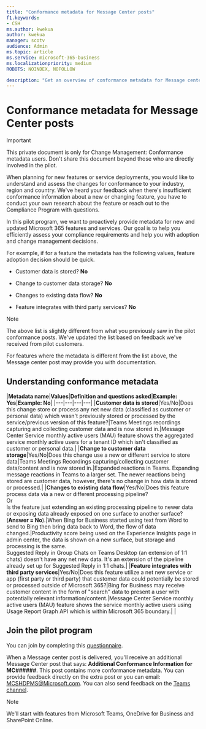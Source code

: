 ```yaml
---
title: "Conformance metadata for Message Center posts"
f1.keywords:
- CSH
ms.author: kwekua
author: kwekua
manager: scotv
audience: Admin
ms.topic: article
ms.service: microsoft-365-business
ms.localizationpriority: medium
ROBOTS: NOINDEX, NOFOLLOW

description: "Get an overview of conformance metadata for Message center posts"
---
```


# Conformance metadata for Message Center posts

> [!IMPORTANT]
> This private document is only for Change Management: Conformance metadata users. Don't share this document beyond those who are directly involved in the pilot.

When planning for new features or service deployments, you would like to understand and assess the changes for conformance to your industry, region and country. We've heard your feedback when there's insufficient conformance information about a new or changing feature, you have to conduct your own research about the feature or reach out to the Compliance Program with questions.  

In this pilot program, we want to proactively provide metadata for new and updated Microsoft 365 features and services. Our goal is to help you efficiently assess your compliance requirements and help you with adoption and change management decisions.  

For example, if for a feature the metadata has the following values, feature adoption decision should be quick.  

- Customer data is stored? **No**

- Change to customer data storage? **No**

- Changes to existing data flow? **No**

- Feature integrates with third party services? **No**

> [!NOTE]
> The above list is slightly different from what you previously saw in the pilot conformance posts. We've updated the list based on feedback we've received from pilot customers.

For features where the metadata is different from the list above, the Message center post may provide you with documentation.

## Understanding conformance metadata

|**Metadata name**|**Values**|**Definition and questions asked**|**Example: Yes**|**Example: No**|
|---|---|---|---|
|**Customer data is stored**|Yes/No|Does this change store or process any net new data (classified as customer or personal data) which wasn't previously stored or processed by the service/previous version of this feature?|Teams Meetings recordings capturing and collecting customer data and is now stored in.|Message Center Service monthly active users (MAU) feature shows the aggregated service monthly active users for a tenant ID which isn't classified as customer or personal data.|
|**Change to customer data storage**|Yes/No|Does this change use a new or different service to store data|Teams Meetings Recordings capturing/collecting customer data/content and is now stored in.|Expanded reactions in Teams. Expanding message reactions in Teams to a larger set. The newer reactions being stored are customer data, however, there's no change in how data is stored or processed.|
|**Changes to existing data flow**|Yes/No|Does this feature process data via a new or different processing pipeline? <br> Or <br> Is the feature just extending an existing processing pipeline to newer data or exposing data already exposed on one surface to another surface? (**Answer = No**).|When Bing for Business started using text from Word to send to Bing then bring data back to Word, the flow of data changed.|Productivity score being used on the Experience Insights page in admin center, the data is shown on a new surface, but storage and processing is the same. <br> Suggested Reply in Group Chats on Teams Desktop (an extension of 1:1 chats) doesn't have any net new data. It's an extension of the pipeline already set up for Suggested Reply in 1:1 chats.|
|**Feature integrates with third party services**|Yes/No|Does this feature utilize a net new service or app (first party or third party) that customer data could potentially be stored or processed outside of Microsoft 365?|Bing for Business may receive customer content in the form of "search" data to present a user with potentially relevant information/content.|Message Center Service monthly active users (MAU) feature shows the service monthly active users using Usage Report Graph API which is within Microsoft 365 boundary.|
|

## Join the pilot program

You can join by completing this [questionnaire](https://go.microsoft.com/fwlink/p/?linkid=2211581).

When a Message center post is delivered, you'll receive an additional Message Center post that says: **Additional Conformance Information for MC######**. This post contains more conformance metadata. You can provide feedback directly on the extra post or you can email: MCSHDPMS@Microsoft.com. You can also send feedback on the [Teams channel](https://go.microsoft.com/fwlink/p/?linkid=2211676).

> [!NOTE]
> We’ll start with features from Microsoft Teams, OneDrive for Business and SharePoint Online.
